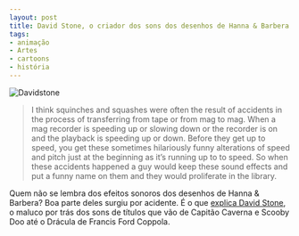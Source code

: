 ```yaml
---
layout: post
title: David Stone, o criador dos sons dos desenhos de Hanna & Barbera
tags:
- animação
- Artes
- cartoons
- história
---
```


![Davidstone](http://caosordenado.com/wp-content/uploads/2011/10/davidstone.jpg)

> I think squinches and squashes were often the result of accidents in the process of transferring from tape or from mag to mag. When a mag recorder is speeding up or slowing down or the recorder is on and the playback is speeding up or down. Before they get up to speed, you get these sometimes hilariously funny alterations of speed and pitch just at the beginning as it’s running up to to speed. So when these accidents happened a guy would keep these sound effects and put a funny name on them and they would proliferate in the library.

Quem não se lembra dos efeitos sonoros dos desenhos de Hanna & Barbera? Boa parte deles surgiu por acidente. É o que [explica David Stone](http://www.woodyssoundadvice.com/2011/10/13/interview-david-stone-supervising-sound-editor/), o maluco por trás dos sons de títulos que vão de Capitão Caverna e Scooby Doo até o Drácula de Francis Ford Coppola.
